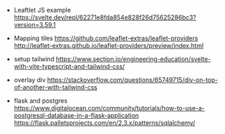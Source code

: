 - Leaftlet JS example
https://svelte.dev/repl/62271e8fda854e828f26d75625286bc3?version=3.59.1

- Mapping tiles
https://github.com/leaflet-extras/leaflet-providers
http://leaflet-extras.github.io/leaflet-providers/preview/index.html

- setup tailwind
https://www.section.io/engineering-education/svelte-with-vite-typescript-and-tailwind-css/

- overlay div
https://stackoverflow.com/questions/65749715/div-on-top-of-another-with-tailwind-css

- flask and postgres
https://www.digitalocean.com/community/tutorials/how-to-use-a-postgresql-database-in-a-flask-application
https://flask.palletsprojects.com/en/2.3.x/patterns/sqlalchemy/

